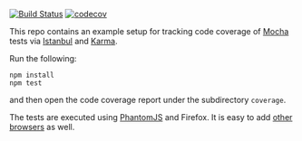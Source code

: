 [![Build Status](https://travis-ci.org/dpittner/wurstsalat.svg?branch=master)](https://travis-ci.org/dpittner/wurstsalat)
[![codecov](https://codecov.io/gh/dpittner/wurstsalat/branch/master/graph/badge.svg)](https://codecov.io/gh/dpittner/wurstsalat)

This repo contains an example setup for tracking code coverage of [Mocha](http://mochajs.org/) tests via [Istanbul](http://gotwarlost.github.io/istanbul/) and [Karma](http://karma-runner.github.io/).

Run the following:

```
npm install
npm test
```

and then open the code coverage report under the subdirectory `coverage`.

The tests are executed using [PhantomJS](http://phantomjs.org) and Firefox. It is easy to add [other browsers](http://karma-runner.github.io/0.10/config/browsers.html) as well.
